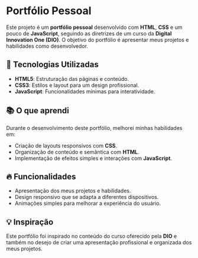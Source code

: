 # Portfólio Pessoal

Este projeto é um **portfólio pessoal** desenvolvido com **HTML**, **CSS** e um pouco de **JavaScript**, seguindo as diretrizes de um curso da **Digital Innovation One (DIO)**. O objetivo do portfólio é apresentar meus projetos e habilidades como desenvolvedor.

## 🚀 Tecnologias Utilizadas

- **HTML5**: Estruturação das páginas e conteúdo.
- **CSS3**: Estilos e layout para um design profissional.
- **JavaScript**: Funcionalidades mínimas para interatividade.

## 📚 O que aprendi

Durante o desenvolvimento deste portfólio, melhorei minhas habilidades em:

- Criação de layouts responsivos com **CSS**.
- Organização de conteúdo e semântica com **HTML**.
- Implementação de efeitos simples e interações com **JavaScript**.

## 🔥 Funcionalidades

- Apresentação dos meus projetos e habilidades.
- Design responsivo que se adapta a diferentes dispositivos.
- Animações simples para melhorar a experiência do usuário.

## 💡 Inspiração

Este portfólio foi inspirado no conteúdo do curso oferecido pela **DIO** e também no desejo de criar uma apresentação profissional e organizada dos meus projetos.

